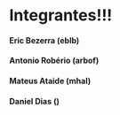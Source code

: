 # Integrantes!!!

#### Eric Bezerra (eblb)
#### Antonio Robério (arbof)
#### Mateus Ataide (mhal)
#### Daniel Dias ()
